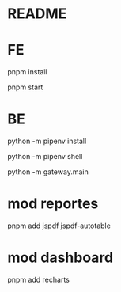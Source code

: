 # README

# FE

pnpm install

pnpm start

# BE

python -m pipenv install

python -m pipenv shell

python -m gateway.main

# mod reportes

pnpm add jspdf jspdf-autotable

# mod dashboard

pnpm add recharts
